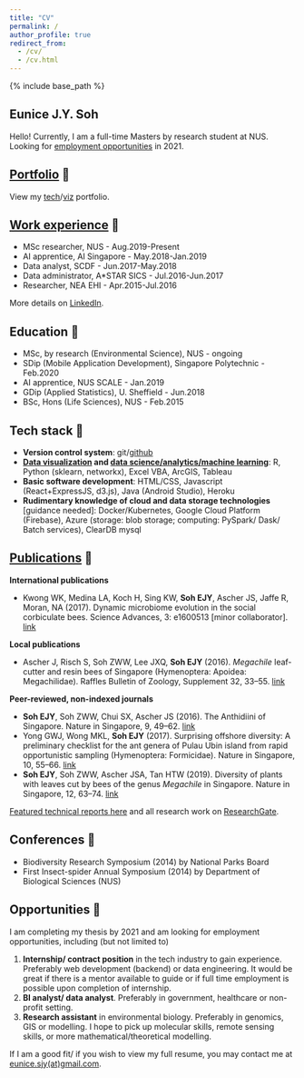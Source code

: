 ```yaml
---
title: "CV"
permalink: /
author_profile: true
redirect_from: 
  - /cv/
  - /cv.html
---
```


{% include base_path %}

## Eunice J.Y. Soh

Hello! Currently, I am a full-time Masters by research student at NUS. Looking for [employment opportunities](#opportunities-) in 2021.

## [Portfolio](/portfolio) 🐜

View my [tech](/portfolio/portfolio-1/)/[viz](/portfolio/portfolio-2/) portfolio.

## [Work experience](https://www.linkedin.com/in/eunicesoh/) 🦟

- MSc researcher, NUS - Aug.2019-Present 
- AI apprentice, AI Singapore - May.2018-Jan.2019 
- Data analyst, SCDF - Jun.2017-May.2018
- Data administrator, A*STAR SICS - Jul.2016-Jun.2017
- Researcher, NEA EHI - Apr.2015-Jul.2016 

More details on [LinkedIn](https://www.linkedin.com/in/eunicesoh/).

## Education 💯

- MSc, by research (Environmental Science), NUS - ongoing
- SDip (Mobile Application Development), Singapore Polytechnic - Feb.2020
- AI apprentice, NUS SCALE - Jan.2019 
- GDip (Applied Statistics), U. Sheffield - Jun.2018
- BSc, Hons (Life Sciences), NUS - Feb.2015 

## Tech stack 🦋

- **Version control system**: git/[github](https://github.com/eunices)
- **[Data visualization](/portfolio/portfolio-2/) and [data science/analytics/machine learning](/portfolio/portfolio-1/)**: R, Python (sklearn, networkx), Excel VBA, ArcGIS, Tableau 
- **Basic software development**: HTML/CSS, Javascript (React+ExpressJS, d3.js), Java (Android Studio), Heroku
- **Rudimentary knowledge of cloud and data storage technologies** [guidance needed]: Docker/Kubernetes, Google Cloud Platform (Firebase), Azure (storage: blob storage; computing: PySpark/ Dask/ Batch services), ClearDB mysql

## [Publications](https://www.researchgate.net/profile/Eunice_Soh2/research) 🐝

**International publications**
- Kwong WK, Medina LA, Koch H, Sing KW, **Soh EJY**, Ascher JS, Jaffe R, Moran, NA (2017). Dynamic microbiome evolution in the social corbiculate bees. Science Advances, 3: e1600513 [minor collaborator]. [link](https://www.researchgate.net/publication/315766876_Dynamic_microbiome_evolution_in_social_bees)

**Local publications**
- Ascher J, Risch S, Soh ZWW, Lee JXQ, **Soh EJY** (2016). *Megachile* leaf-cutter and resin bees of Singapore (Hymenoptera: Apoidea: Megachilidae). Raffles Bulletin of Zoology, Supplement 32, 33–55. [link](https://www.researchgate.net/publication/303189173_Megachile_leaf-cutter_and_resin_bees_of_Singapore_Hymenoptera_Apoidea_Megachilidae)

**Peer-reviewed, non-indexed journals**
- **Soh EJY**, Soh ZWW, Chui SX, Ascher JS (2016). The Anthidiini of Singapore. Nature in Singapore, 9, 49–62. [link](https://www.researchgate.net/publication/306009526_The_bee_tribe_Anthidiini_in_Singapore_Anthophila_Megachilidae_Anthidiini_with_notes_on_the_regional_fauna)
- Yong GWJ, Wong MKL, **Soh EJY** (2017). Surprising offshore diversity: A preliminary checklist for the ant genera of Pulau Ubin island from rapid opportunistic sampling (Hymenoptera: Formicidae). Nature in Singapore, 10, 55–66. [link](https://www.researchgate.net/publication/318129786_A_preliminary_checklist_of_the_ant_genera_of_Pulau_Ubin_Singapore_from_rapid_opportunistic_sampling_Hymenoptera_Formicidae)
- **Soh EJY**, Soh ZWW, Ascher JSA, Tan HTW (2019). Diversity of plants with leaves cut by bees of the genus *Megachile* in Singapore. Nature in Singapore, 12, 63–74. [link](https://www.researchgate.net/publication/337077776_Diversity_of_plants_with_leaves_cut_by_bees_of_the_genus_Megachile_in_Singapore)

[Featured technical reports here](/portfolio/portfolio-3) and all research work on [ResearchGate](https://www.researchgate.net/profile/Eunice_Soh2/research).

## Conferences 🐛

- Biodiversity Research Symposium (2014) by National Parks Board
- First Insect-spider Annual Symposium (2014) by Department of Biological Sciences (NUS)

## Opportunities 🐞

I am completing my thesis by 2021 and am looking for employment opportunities, including (but not limited to)

1. **Internship/ contract position** in the tech industry to gain experience. Preferably web development (backend) or data engineering. It would be great if there is a mentor available to guide or if full time employment is possible upon completion of internship.
2. **BI analyst/ data analyst**. Preferably in government, healthcare or non-profit setting.
3. **Research assistant** in environmental biology. Preferably in genomics, GIS or modelling. I hope to pick up molecular skills, remote sensing skills, or more mathematical/theoretical modelling.

If I am a good fit/ if you wish to view my full resume, you may contact me at [eunice.sjy(at)gmail.com](mailto:eunice.sjy@gmail.com).

